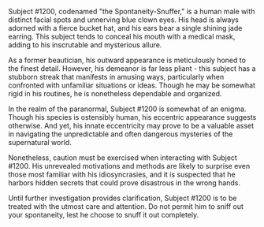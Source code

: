 Subject #1200, codenamed "the Spontaneity-Snuffer," is a human male with distinct facial spots and unnerving blue clown eyes. His head is always adorned with a fierce bucket hat, and his ears bear a single shining jade earring. This subject tends to conceal his mouth with a medical mask, adding to his inscrutable and mysterious allure.

As a former beautician, his outward appearance is meticulously honed to the finest detail. However, his demeanor is far less pliant - this subject has a stubborn streak that manifests in amusing ways, particularly when confronted with unfamiliar situations or ideas. Though he may be somewhat rigid in his routines, he is nonetheless dependable and organized.

In the realm of the paranormal, Subject #1200 is somewhat of an enigma. Though his species is ostensibly human, his eccentric appearance suggests otherwise. And yet, his innate eccentricity may prove to be a valuable asset in navigating the unpredictable and often dangerous mysteries of the supernatural world.

Nonetheless, caution must be exercised when interacting with Subject #1200. His unrevealed motivations and methods are likely to surprise even those most familiar with his idiosyncrasies, and it is suspected that he harbors hidden secrets that could prove disastrous in the wrong hands.

Until further investigation provides clarification, Subject #1200 is to be treated with the utmost care and attention. Do not permit him to sniff out your spontaneity, lest he choose to snuff it out completely.